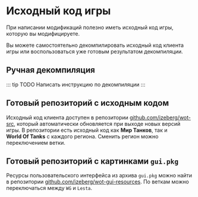# Исходный код игры

При написании модификаций полезно иметь исходный код игры, которую вы модифицируете.

Вы можете самостоятельно декомпилировать исходный код клиента игры или воспользоваться уже готовым результатом декомпиляции.

## Ручная декомпиляция

::: tip TODO
Написать инструкцию по декомпиляции
:::

## Готовый репозиторий с исходным кодом

Исходный код клиента доступен в репозитории [github.com/izeberg/wot-src](https://github.com/izeberg/wot-src), который автоматически обновляется при выходе новых версий игры. В репозитории есть исходный код как **Мир Танков**, так и **World&nbsp;Of&nbsp;Tanks** с каждого региона. Сменить регион можно переключением ветки.

## Готовый репозиторий с картинками `gui.pkg`

Ресурсы пользовательского интерфейса из архива `gui.pkg` можно найти в репозитории [github.com/izeberg/wot-gui-resources](https://github.com/Kurzdor/wot.assets). По веткам можно переключаться между `WG` и `Lesta`.


